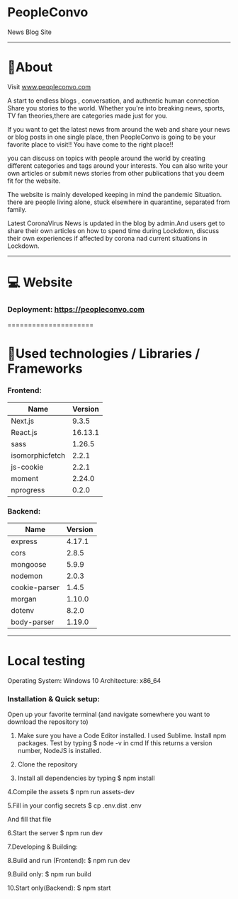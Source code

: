 # PeopleConvo
News Blog Site


--------------------

#  📌About

Visit www.peopleconvo.com 

A start to endless blogs , conversation, and authentic human connection Share you stories to the world. Whether you're into breaking news, sports, 
                                TV fan theories,there are categories made just for you.
                                
                                
If you want  to get the latest news from around the web and share your  news  or blog posts  in one single place, then PeopleConvo is going to be your favorite place to visit!! You have come to the right place!!


you can discuss on topics with people around the world  by creating different categories and tags around your interests. You can also write your own articles or submit news stories from other publications that you deem fit for the website.

The website is mainly developed keeping in mind the pandemic Situation. there are people living alone, stuck elsewhere in quarantine, separated from family.


Latest CoronaVirus News is updated in the blog by admin.And users get to share their own articles on how to spend time during Lockdown, discuss their own experiences if affected by corona nad current situations in Lockdown. 


----------------------------
# 💻 Website

###  Deployment:   https://peopleconvo.com



=====================

 # 🔧Used technologies / Libraries / Frameworks
 
 ### Frontend:

| Name          | Version       |
| ------------- | ------------- |
| Next.js       | 9.3.5         |
| React.js      | 16.13.1       |
| sass          | 1.26.5        |
|isomorphicfetch| 2.2.1         |
|js-cookie      | 2.2.1         |
| moment        | 2.24.0        |
| nprogress     | 0.2.0         |

### Backend:

| Name          | Version       |
| ------------- | ------------- |
| express       | 4.17.1        |
| cors          | 2.8.5         |
| mongoose      | 5.9.9         |
|nodemon        | 2.0.3         |
|cookie-parser  | 1.4.5         |
| morgan        | 1.10.0        |
| dotenv        | 8.2.0         |
| body-parser   | 1.19.0        |


--------------------------------
#  Local testing

Operating System: Windows 10
Architecture: x86_64

### Installation & Quick setup:

Open up your favorite terminal (and navigate somewhere you want to download the repository to)

1. Make sure you have a Code Editor installed. I used Sublime. Install npm packages. Test by typing  $ node -v in cmd
If this returns a version number, NodeJS is installed.

2. Clone the repository 

3. Install all dependencies by typing
$ npm install


4.Compile the assets
$ npm run assets-dev

5.Fill in your config secrets
$ cp .env.dist .env

And fill that file

6.Start the server
$ npm run dev

7.Developing & Building:

8.Build and run (Frontend):
$ npm run dev

9.Build only:
$ npm run build

10.Start only(Backend):
$ npm start
